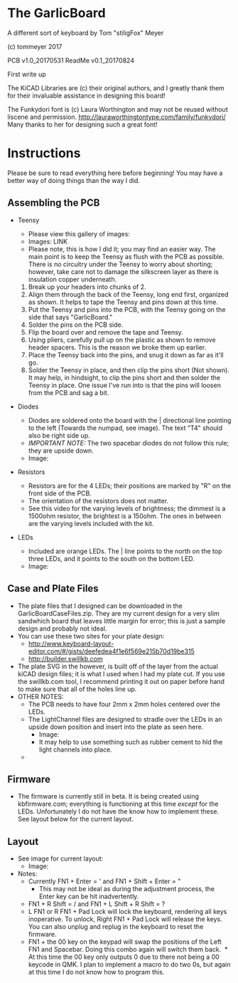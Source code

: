 # The GarlicBoard
A different sort of keyboard by
Tom "stiligFox" Meyer

(c) tommeyer 2017

PCB v1.0_20170531
ReadMe v0.1_20170824

First write up

The KiCAD Libraries are (c) their original authors, and I greatly thank them for their invaluable assistance in designing this board!

The Funkydori font is (c) Laura Worthington and may not be reused without liscene and permission. http://lauraworthingtontype.com/family/funkydori/ Many thanks to her for designing such a great font!

# Instructions
Please be sure to read everything here before beginning! You may have a better way of doing things than the way I did.
## Assembling the PCB
* Teensy
  * Please view this gallery of images:
  * Images: LINK
  * Please note, this is how I did it; you may find an easier way. The main point is to keep the Teensy as flush with the PCB as possible. There is no circuitry under the Teensy to worry about shorting; however, take care not to damage the silkscreen layer as there is insulation copper underneath.
  1) Break up your headers into chunks of 2.
  2) Align them through the back of the Teensy, long end first, organized as shown. It helps to tape the Teensy and pins down at this time.
  3) Put the Teensy and pins into the PCB, with the Teensy going on the side that says "GarlicBoard."
  4) Solder the pins on the PCB side.
  5) Flip the board over and remove the tape and Teensy.
  6) Using pliers, carefully pull up on the plastic as shown to remove header spacers. This is the reason we broke them up earlier.
  7) Place the Teensy back into the pins, and snug it down as far as it'll go.
  8) Solder the Teensy in place, and then clip the pins short (Not shown). It may help, in hindsight, to clip the pins short and then solder the Teensy in place. One issue I've run into is that the pins will loosen from the PCB and sag a bit.

* Diodes
  * Diodes are soldered onto the board with the | directional line pointing to the left (Towards the numpad, see image). The text "T4" should also be right side up.
  * _IMPORTANT NOTE:_ The two spacebar diodes do not follow this rule; they are upside down.
  * Image: 

* Resistors
  * Resistors are for the 4 LEDs; their positions are marked by "R" on the front side of the PCB.
  * The orientation of the resistors does not matter.
  * See this video for the varying levels of brightness; the dimmest is a 1500ohm resistor, the brightest is a 150ohm. The ones in between are the varying levels included with the kit.
  
* LEDs
  * Included are orange LEDs. The | line points to the north on the top three LEDs, and it points to the south on the bottom LED.
   * Image:
  
## Case and Plate Files
* The plate files that I designed can be downloaded in the GarlicBoardCaseFiles.zip. They are my current design for a very slim sandwhich board that leaves little margin for error; this is just a sample design and probably not ideal.
* You can use these two sites for your plate design:
  * http://www.keyboard-layout-editor.com/#/gists/deefedea4f1e6f569e215b70d19be315
  * http://builder.swillkb.com
* The plate SVG in the  however, is built off of the layer from the actual kiCAD design files; it is what I used when I had my plate cut. If you use the swillkb.com tool, I recommend printing it out on paper before hand to make sure that all of the holes line up.
* OTHER NOTES:
  * The PCB needs to have four 2mm x 2mm holes centered over the LEDs.
  * The LightChannel files are designed to stradle over the LEDs in an upside down position and insert into the plate as seen here.
    * Image:
    * It may help to use something such as rubber cement to hld the light channels into place.
  * 
  
## Firmware
* The firmware is currently still in beta. It is being created using kbfirmware.com; everything is functioning at this time _except_ for the LEDs. Unfortunately I do not have the know how to implement these. See layout below for the current layout.

## Layout
* See image for current layout:
  * Image:
* Notes:
  * Currently FN1 + Enter = ' and FN1 + Shift + Enter = "
    * This may not be ideal as during the adjustment process, the Enter key can be hit inadvertently.
  * FN1 + R Shift = / and FN1 + L Shift + R Shift = ?
  * L FN1 or R FN1 + Pad Lock will lock the keyboard, rendering all keys inoperative. To unlock, Right FN1 + Pad Lock will release the keys. You can also unplug and replug in the keyboard to reset the firmware.
  * FN1 + the 00 key on the keypad will swap the positions of the Left FN1 and Spacebar. Doing this combo again will switch them back.
  * At this time the 00 key only outputs 0 due to there not being a 00 keycode in QMK. I plan to implement a macro to do two 0s, but again at this time I do not know how to program this.
